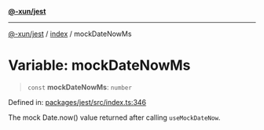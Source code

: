 [**@-xun/jest**](../../README.md)

***

[@-xun/jest](../../README.md) / [index](../README.md) / mockDateNowMs

# Variable: mockDateNowMs

> `const` **mockDateNowMs**: `number`

Defined in: [packages/jest/src/index.ts:346](https://github.com/Xunnamius/test-utils/blob/9c792fa3803dc3e4362dd1fcbe700b9af2aab13f/packages/jest/src/index.ts#L346)

The mock Date.now() value returned after calling `useMockDateNow`.
